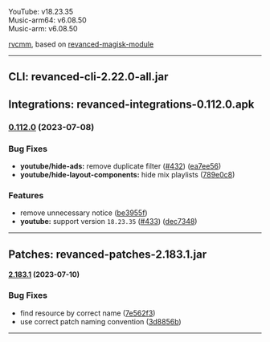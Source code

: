 YouTube: v18.23.35  
Music-arm64: v6.08.50  
Music-arm: v6.08.50  

 [rvcmm](https://github.com/thrwKappu/rvcmm/), based on [revanced-magisk-module](https://github.com/j-hc/revanced-magisk-module)  

---
  
## CLI: revanced-cli-2.22.0-all.jar  
## Integrations: revanced-integrations-0.112.0.apk  
### [0.112.0](https://github.com/revanced/revanced-integrations/compare/v0.111.2...v0.112.0) (2023-07-08)
### Bug Fixes
* **youtube/hide-ads:** remove duplicate filter ([#432](https://github.com/revanced/revanced-integrations/issues/432)) ([ea7ee56](https://github.com/revanced/revanced-integrations/commit/ea7ee56276a4a88f156a06c8f614360561231908))
* **youtube/hide-layout-components:**  hide mix playlists ([789e0c8](https://github.com/revanced/revanced-integrations/commit/789e0c8bcb1c2e964abcc496144d2f614c36fc0e))
### Features
* remove unnecessary notice ([be3955f](https://github.com/revanced/revanced-integrations/commit/be3955fee45d22966006156a5475ef91b6f2b981))
* **youtube:** support version `18.23.35` ([#433](https://github.com/revanced/revanced-integrations/issues/433)) ([dec7348](https://github.com/revanced/revanced-integrations/commit/dec73482038b3cc8b2031fd876643f89d937d142))

---
  
## Patches: revanced-patches-2.183.1.jar  
#### [2.183.1](https://github.com/revanced/revanced-patches/compare/v2.183.0...v2.183.1) (2023-07-10)
### Bug Fixes
* find resource by correct name ([7e562f3](https://github.com/revanced/revanced-patches/commit/7e562f3fb30d0ef5601114433090b2eebcf04c9e))
* use correct patch naming convention ([3d8856b](https://github.com/revanced/revanced-patches/commit/3d8856b29aba4d7436e637bc5778261b4acddeba))

---
    
